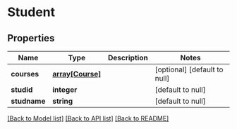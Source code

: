 # Student

## Properties
Name | Type | Description | Notes
------------ | ------------- | ------------- | -------------
**courses** | [**array[Course]**](Course.md) |  | [optional] [default to null]
**studid** | **integer** |  | [default to null]
**studname** | **string** |  | [default to null]

[[Back to Model list]](../README.md#documentation-for-models) [[Back to API list]](../README.md#documentation-for-api-endpoints) [[Back to README]](../README.md)



